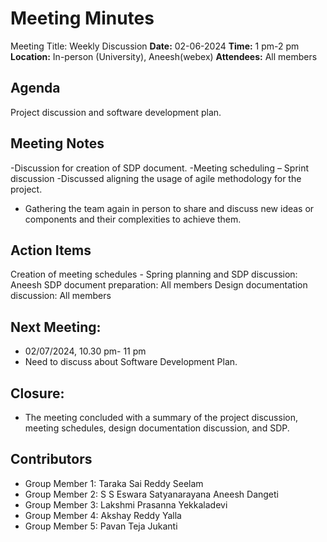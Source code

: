 # Meeting Minutes
Meeting Title: Weekly Discussion
**Date:**  02-06-2024
**Time:** 1 pm-2 pm
**Location:** In-person (University), Aneesh(webex)
**Attendees:** All members
## Agenda
Project discussion and software development plan.
## Meeting Notes
-Discussion for creation of SDP document.
-Meeting scheduling – Sprint discussion
-Discussed aligning the usage of agile methodology for the project.
- Gathering the team again in person to share and discuss new ideas or components and their complexities to achieve them.
## Action Items
Creation of meeting schedules - Spring planning and SDP discussion: Aneesh
SDP document preparation: All members
Design documentation discussion: All members
## Next Meeting:
- 02/07/2024, 10.30 pm- 11 pm
- Need to discuss about Software Development Plan.
## Closure:
- The meeting concluded with a summary of the project discussion, meeting schedules, design documentation discussion, and SDP.

## Contributors
* Group Member 1: Taraka Sai Reddy Seelam
* Group Member 2: S S Eswara Satyanarayana Aneesh Dangeti
* Group Member 3: Lakshmi Prasanna Yekkaladevi
* Group Member 4: Akshay Reddy Yalla
* Group Member 5: Pavan Teja Jukanti
